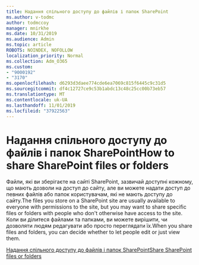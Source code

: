 ```yaml
---
title: Надання спільного доступу до файлів і папок SharePoint
ms.author: v-todmc
author: todmccoy
manager: mnirkhe
ms.date: 10/31/2019
ms.audience: Admin
ms.topic: article
ROBOTS: NOINDEX, NOFOLLOW
localization_priority: Normal
ms.collection: Adm_O365
ms.custom:
- "9000192"
- "3170"
ms.openlocfilehash: d6293d3daee774cde6ea7069c815f6445c9c31d5
ms.sourcegitcommit: df4c12727ce9c53b1abdc13c48c25cc00b73eb57
ms.translationtype: MT
ms.contentlocale: uk-UA
ms.lasthandoff: 11/01/2019
ms.locfileid: "37922563"
---
```

# <a name="how-to-share-sharepoint-files-or-folders"></a><span data-ttu-id="c1c31-102">Надання спільного доступу до файлів і папок SharePoint</span><span class="sxs-lookup"><span data-stu-id="c1c31-102">How to share SharePoint files or folders</span></span>

<span data-ttu-id="c1c31-103">Файли, які ви зберігаєте на сайті SharePoint, зазвичай доступні кожному, що мають дозволи на доступ до сайту, але ви можете надати доступ до певних файлів або папок користувачам, які не мають доступу до сайту.</span><span class="sxs-lookup"><span data-stu-id="c1c31-103">The files you store on a SharePoint site are usually available to everyone with permissions to the site, but you may want to share specific files or folders with people who don't otherwise have access to the site.</span></span> <span data-ttu-id="c1c31-104">Коли ви ділитеся файлами та папками, ви можете вирішити, чи дозволяти людям редагувати або просто переглядати їх.</span><span class="sxs-lookup"><span data-stu-id="c1c31-104">When you share files and folders, you can decide whether to let people edit or just view them.</span></span>

[<span data-ttu-id="c1c31-105">Надання спільного доступу до файлів і папок SharePoint</span><span class="sxs-lookup"><span data-stu-id="c1c31-105">Share SharePoint files or folders</span></span>](https://support.office.com/article/share-sharepoint-files-or-folders-1fe37332-0f9a-4719-970e-d2578da4941c?ui=en-US&rs=en-US&ad=US)
